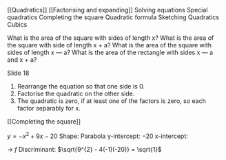 [[Quadratics]] 
[[Factorising and expanding]] 
Solving equations
Special quadratics
Completing the square
Quadratic formula
Sketching Quadratics
Cubics

What is the area of the square with sides of length x?
What is the area of the square with side of length x + a?
What is the area of the square with sides of length x — a?
What is the area of the rectangle with sides x — a and x + a?


Slide 18
1. Rearrange the equation so that one side is 0.
2. Factorise the quadratic on the other side.
3. The quadratic is zero, if at least one of the factors is zero, so
each factor separably for x.


[[Completing the square]] 


$y=-x^{2} + 9x - 20$
Shape: Parabola
y-intercept: $-20$
x-intercept: 

-> $f$
Discriminant: $\sqrt{9^{2} - 4(-1)(-20)} = \sqrt{1}$


